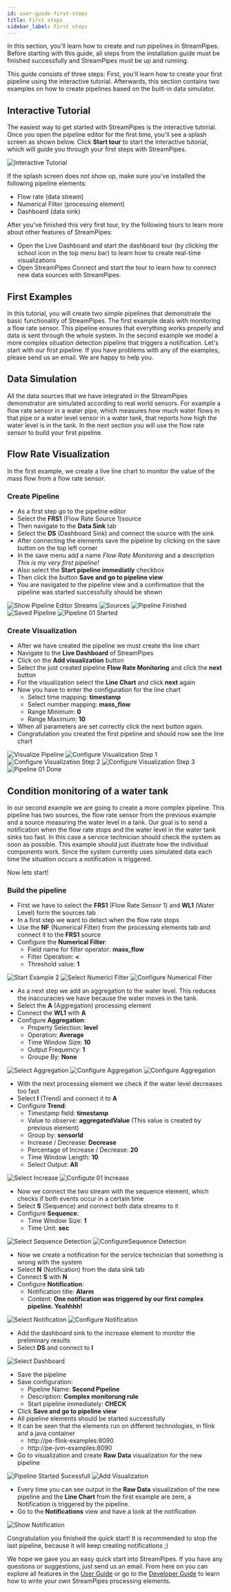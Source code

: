 ```yaml
---
id: user-guide-first-steps
title: First steps
sidebar_label: First steps
---
```

In this section, you'll learn how to create and run pipelines in StreamPipes.
Before starting with this guide, all steps from the installation guide must be finished successfully and StreamPipes must be up and running.

This guide consists of three steps:
First, you'll learn how to create your first pipeline using the interactive tutorial.
Afterwards, this section contains two examples on how to create pipelines based on the built-in data simulator.

## Interactive Tutorial

The easiest way to get started with StreamPipes is the interactive tutorial. Once you open the pipeline editor for the first time, you'll see a splash screen as shown below.
Click **Start tour** to start the interactive tutorial, which will guide you through your first steps with StreamPipes.

![Interactive Tutorial](/img/quickstart/interactive-tutorial.png)  

If the splash screen does not show up, make sure you've installed the following pipeline elements:

-   Flow rate (data stream)
-   Numerical Filter (processing element)
-   Dashboard (data sink)

After you've finished this very first tour, try the following tours to learn more about other features of StreamPipes:

-   Open the Live Dashboard and start the dashboard tour (by clicking the school icon in the top menu bar) to learn how to create real-time visualizations
-   Open StreamPipes Connect and start the tour to learn how to connect new data sources with StreamPipes.

## First Examples

In this tutorial, you will create two simple pipelines that demonstrate the basic functionality of StreamPipes.
The first example deals with monitoring a flow rate sensor.
This pipeline ensures that everything works properly and data is sent through the whole system.
In the second example we model a more complex situation detection pipeline that triggers a notification.
Let's start with our first pipeline.
If you have problems with any of the examples, please send us an email.
We are happy to help you.

## Data Simulation

All the data sources that we have integrated in the StreamPipes demonstrator are simulated according to real world sensors.
For example a flow rate sensor in a water pipe, which measures how much water flows in that pipe or a water level sensor in a water tank, that reports how high the water level is in the tank.
In the next section you will use the flow rate sensor to build your first pipeline.

## Flow Rate Visualization

In the first example, we create a live line chart to monitor the value of the mass flow from a flow rate sensor.

### Create Pipeline

-   As a first step go to the pipeline editor
-   Select the **FRS1** (Flow Rate Source 1)source
-   Then navigate to the **Data Sink** tab
-   Select the **DS** (Dashboard Sink) and connect the source with the sink
-   After connecting the elements save the pipeline by clicking on the save button on the top left corner
-   In the save menu add a name _Flow Rate Monitoring_ and a description _This is my very first pipeline!_
-   Also select the **Start pipeline immediatly** checkbox
-   Then click the button **Save and go to pipeline view**
-   You are navigated to the pipeline view and a confirmation that the pipeline was started successfully should be shown

<div className="my-carousel">
    <img src="/img/quickstart/examples_master/01_PipelineEditor_DataStreams.png" alt="Show Pipeline Editor Streams" />
    <img src="/img/quickstart/examples_master/02_example1_source.png" alt="Sources" />
    <img src="/img/quickstart/examples_master/03_example1_pipeline_finished.png" alt="Pipeline Finished" />
    <img src="/img/quickstart/examples_master/04_example1_save.png" alt="Saved Pipeline" />
    <img src="/img/quickstart/examples_master/05_example1_pipeline_started.png" alt="Pipeline 01 Started" />
</div>

### Create Visualization

-   After we have created the pipeline we must create the line chart
-   Navigate to the **Live Dashboard** of StreamPipes
-   Click on the **Add visualization** button
-   Select the just created pipeline **Flow Rate Monitoring** and click the **next** button
-   For the visualization select the **Line Chart** and click **next** again
-   Now you have to enter the configuration for the line chart
    -   Select time mapping: **timestamp**
    -   Select number mapping: **mass_flow**
    -   Range Minimum: **0** 
    -   Range Maximum: **10**
-   When all parameters are set correctly click the next button again.
-   Congratulation you created the first pipeline and should now see the line chart

<div className="my-carousel">
    <img src="/img/quickstart/examples_master/06_example01_live_visualisation.png" alt="Visualize Pipeline" />
    <img src="/img/quickstart/examples_master/07_example01_first_step.png" alt="Configure Visualization Step 1" />
    <img src="/img/quickstart/examples_master/08_example01_second_step.png" alt="Configure Visualization Step 2" />
    <img src="/img/quickstart/examples_master/09_example01_third_step.png" alt="Configure Visualization Step 3" />
    <img src="/img/quickstart/examples_master/10_example1_finished.png" alt="Pipeline 01 Done" />
</div>

## Condition monitoring of a water tank

In our second example we are going to create a more complex pipeline.
This pipeline has two sources, the flow rate sensor from the previous example and a source measuring the water level in a tank.
Our goal is to send a notification when the flow rate stops and the water level in the water tank sinks too fast.
In this case a service technician should check the system as soon as possible.
This example should just illustrate how the individual components work.
Since the system currently uses simulated data each time the situation occurs a notification is triggered.

Now lets start!

### Build the pipeline

-   First we have to select the **FRS1** (Flow Rate Sensor 1) and **WL1** (Water Level) form the sources tab
-   In a first step we want to detect when the flow rate stops
-   Use the **NF** (Numerical Filter) from the processing elements tab and connect it to the **FRS1** source
-   Configure the **Numerical Filter**:
    -   Field name for filter operator: **mass_flow**
    -   Filter Operation: **&lt;**
    -   Threshold value: **1**

<div className="my-carousel">
    <img src="/img/quickstart/examples_master/11_example2_start.png" alt="Start Example 2" />
    <img src="/img/quickstart/examples_master/12_example2_numerical.png" alt="Select Numericl Filter" />
    <img src="/img/quickstart/examples_master/13_example2_configure_numerical.png" alt="Configure Numerical Filter" />
</div>

-   As a next step we add an aggregation to the water level. This reduces the inaccuracies we have because the water moves in the tank. 
-   Select the **A** (Aggregation) processing element
-   Connect the **WL1** with **A**
-   Configure **Aggregation**:
    -   Property Selection: **level**
    -   Operation: **Average**
    -   Time Window Size: **10**
    -   Output Frequency: **1**
    -   Groupe By: **None**

<div className="my-carousel">
    <img src="/img/quickstart/examples_master/14_example2_aggregate.png" alt="Select Aggregation" />
    <img src="/img/quickstart/examples_master/15_example2_configure_aggregate.png" alt="Configure Aggregation" />
        <img src="/img/quickstart/examples_master/15_example2_configure_aggregate_2.png" alt="Configure Aggregation" />

</div>

-   With the next processing element we check if the water level decreases too fast
-   Select **I** (Trend) and connect it to **A**
-   Configure **Trend**:
    -   Timestamp field: **timestamp**
    -   Value to observe: **aggregatedValue** (This value is created by previous element)
    -   Group by: **sensorId**
    -   Increase / Decrease: **Decrease**
    -   Percentage of Increase / Decrease: **20**
    -   Time Window Length: **10**
    -   Select Output: **All**

<div className="my-carousel">
    <img src="/img/quickstart/examples_master/16_example2_increase.png" alt="Select Increase" />
    <img src="/img/quickstart/examples_master/17_example2_configure1_increase.png" alt="Configute 01 Increase" />
</div>

-   Now we connect the two stream with the sequence element, which checks if both events occur in a certain time
-   Select **S** (Sequence) and connect both data streams to it
-   Configure **Sequence**:
    -   Time Window Size: **1**
    -   Time Unit: **sec**

<div className="my-carousel">
    <img src="/img/quickstart/examples_master/19_example2_sequence.png" alt="Select Sequence Detection" />
    <img src="/img/quickstart/examples_master/20_example2_configure_sequence.png" alt="ConfigureSequence Detection" />
</div>

-   Now we create a notification for the service technician that something is wrong with the system
-   Select **N** (Notification) from the data sink tab
-   Connect **S**  with **N**
-   Configure **Notification**: 
    -   Notification title: **Alarm**
    -   Content: **One notification was triggered by our first complex pipeline. Yeahhhh!**

<div className="my-carousel">
    <img src="/img/quickstart/examples_master/21_example2_notification.png" alt="Select Notification" />
    <img src="/img/quickstart/examples_master/22_example2_configure_notification.png" alt="Configure Notification" />
</div>

-   Add the dashboard sink to the increase element to monitor the preliminary results
-   Select **DS** and connect to **I**

<div className="my-carousel">
    <img src="/img/quickstart/examples_master/23_example2_dashboard_sink.png" alt="Select Dashboard" />
</div>

-   Save the pipeline 
-   Save configuration:
    -   Pipeline Name: **Second Pipeline**
    -   Description: **Complex monitorung rule**
    -   Start pipeline immediately: **CHECK**
-   Click **Save and go to pipeline view**
-   All pipeline elements should be started successfully 
-   It can be seen that the elements run on different technologies, in flink and a java container
    -   http://pe-flink-examples:8090
    -   http://pe-jvm-examples:8090
-   Go to visualization and create **Raw Data** visualization for the new pipeline  
      

<div className="my-carousel">
    <img src="/img/quickstart/examples_master/25_example2_started.png" alt="Pipeline Started Sucessfull" />
    <img src="/img/quickstart/examples/26_example2_visualisation.png" alt="Add Visualization" />
</div>

-   Every time you can see output in the **Raw Data** visualization of the new pipeline and the **Line Chart** from the first example are zero, a Notification is triggered by the pipeline.
-   Go to the **Notifications** view and have a look at the notification

<div className="my-carousel">
    <img src="/img/quickstart/examples/27_example2_notification.png" alt="Show Notification" />
</div>

Congratulation you finished the quick start!
It is recommended to stop the last pipeline, because it will keep creating notifications ;)

We hope we gave you an easy quick start into StreamPipes.
If you have any questions or suggestions, just send us an email.
From here on you can explore all features in the [User Guide](user-guide-introduction.md) or go to the [Developer Guide](dev-guide-introduction.md) to learn how to write your own StreamPipes processing elements.
